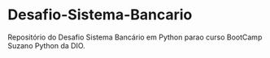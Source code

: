 # Desafio-Sistema-Bancario

Repositório do Desafio Sistema Bancário em Python parao curso BootCamp Suzano Python da DIO.
